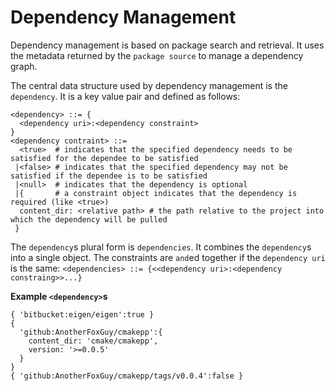 # Dependency Management

Dependency management is based on package search and retrieval.  It uses the metadata returned by the `package source` to manage a dependency graph. 

The central data structure used by dependency management is the `dependency`.  It is a key value pair and defined as follows:

```
<dependency> ::= {
  <dependency uri>:<dependency constraint>
}
<dependency contraint> ::= 
  <true>  # indicates that the specified dependency needs to be satisfied for the dependee to be satisfied
 |<false> # indicates that the specified dependency may not be satisfied if the dependee is to be satisfied
 |<null>  # indicates that the dependency is optional
 |{       # a constraint object indicates that the dependency is required (like <true>)
  content_dir: <relative path> # the path relative to the project into which the dependency will be pulled
 }
```

The `dependency`s plural form is `dependencies`. It combines the `dependency`s into a single object.  The constraints are `and`ed together if the `dependency uri` is the same: `<dependencies> ::= {<<dependency uri>:<dependency constraing>>...}`


**Example `<dependency>`s**

```
{ 'bitbucket:eigen/eigen':true }
{ 
  'github:AnotherFoxGuy/cmakepp':{ 
    content_dir: 'cmake/cmakepp',
    version: '>=0.0.5'
  }
}
{ 'github:AnotherFoxGuy/cmakepp/tags/v0.0.4':false }
```


